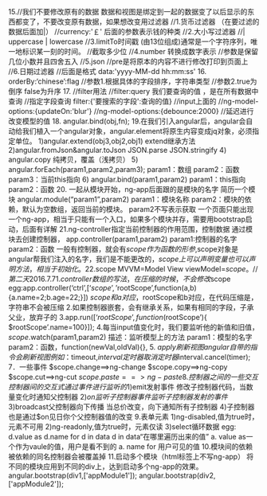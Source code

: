15.//我们不要修改原有的数据 数据和视图是绑定到一起的数据变了以后显示的东西都变了，不要改变原有数据，如果想改变用过滤器
//1.货币过滤器 （在要过滤的数据后面加|）
//currency:'￡' 后面的参数表示钱的种类
//2.大小写过滤器
//| uppercase | lowercase
//3.limitTo时间戳 (由13位组成)通常是一个字符序列，唯一地标识某一刻的时间。
//截取多少位
//4.number 转换成数字表示
//参数是保留几位小数并且四舍五入
//5.json
//pre是将原本的内容不进行修改打印到页面上
//6.日期过滤器
//后面是格式 data:'yyyy-MM-dd hh:mm:ss'
16. orderBy:‘chinese’:flag
//参数1.根据具体的字段排序，字符串类型
//参数2.true为倒序 false为升序
17.
//filter用法
//filter:query 我们要查询的值 ，是在所有数据中查询
//指定字段查询 filter:{'要搜索的字段':查询的值}
//input上面的
//ng-model-options:{updateOn:'blur'}
//ng-model-options:{debounce:2000}
//延迟进行改变模型的值
18. angular.bind(obj,fn);
19.在我们引入angular后，angular会自动给我们植入一个angular对象，angular.element将原生内容变成jq对象，必须指定单位。
1)angular.extend(obj3,obj2,obj1)   extend继承方法
2)angular.fromJson&angular.toJson
JSON.parse      JSON.stringify
4)	angular.copy 纯拷贝，覆盖（浅拷贝）
5)	angular.forEach(param1,param2,param3);
param1：数组
param2：函数
param3：当前this指向
6)	angular.bind(param1,param2)
param1：this指向
param2：函数
20. 
一起从模块开始，ng-app后面跟的是模块的名字
简历一个模块
angular.module(“param1”,param2)
param1：模块名称
param2：模块的依赖，默认为空数组，返回当前的模块。
param2不写表示获取
一个页面只能出现一个ng-app，相当于只能有一个入口，如果多个模块并存，需要用bootstrap启动，后面有详解
21.ng-controller指定当前控制器的作用范围，控制数据
通过模块去创建控制器，
app.controller(param1,param2)
param1:控制器的名字
param2：函数
一般有控制器，就会有$scope作为函数的形参,$scope对象是angular帮我们注入的名字，我们是不能更改的，$scope上可以声明变量也可以声明方法，相当于初始化。
22.$scope MVVM=Model View viewModel=$scope。
//第二天 2016.7.7
1.controller数组的写法，在压缩的时候，不会修改$scope
egg:app.controller(‘ctrl’,[‘$scope’,’$rootScope’,function(a,b){a.name=2;b.age=22;}])
$scope和a对应，$rootScope和b对应，在代码压缩是，字符串不会被压缩
2.如果控制器嵌套，会有继承关系，如果有相同的字段，子承父业，放弃子的
3.app.run([‘$rootScope’,function($rootScope’){ $rootScope’.name=100}]);
4.每当input值变化时，我们要监听他的新值和旧值，
$scope.$watch(param1,param2)
描述：监听模型上的方法
param1：模型的名字
param2：函数，function(newVal,oldVal){},
5. $apply刷新视图 
angular自带的指令会刷新视图
例如：$timeout,$interval定时器
取消定时器$interval.cancel(timer);
7．一些事件
$scope.change==>ng-change
$scope.copy==>ng-copy
$scope.cut==>ng-cut
$scope.paste==>ng-paste
8.控制器之间的一些交互
控制器间的交互式通过事件进行监听的
1)$emit发射事件
修改子控制器代码，当数量变化时通知父控制器
2)$on监听子控制器事件
监听子控制器发射的事件
3)$broadcast父控制器向下传播
当总价改变，向下通知所有子控制器
4)子控制器也是通过$on见日你个父控制器值的改变
9.表单元素
1)ng-disabled,值为true时，元素不可用
2)ng-readonly,值为true时，元素仅读
3)select循环数据
egg: d.value as d.name for d in data
d in data“在哪里遍历出来的值”
a.	value as一个作为vaule的值，用户是看不到的
a.	name for 用户可见的值
10.模块间的依赖
被依赖的同名控制器会被覆盖掉
11.启动多个模块（html标签上不写ng-app）
将不同的模块应用到不同的div上，达到启动多个ng-app的效果。
angular.bootstrap(div1,['appModule1']);
angular.bootstrap(div2,['appModule2']);